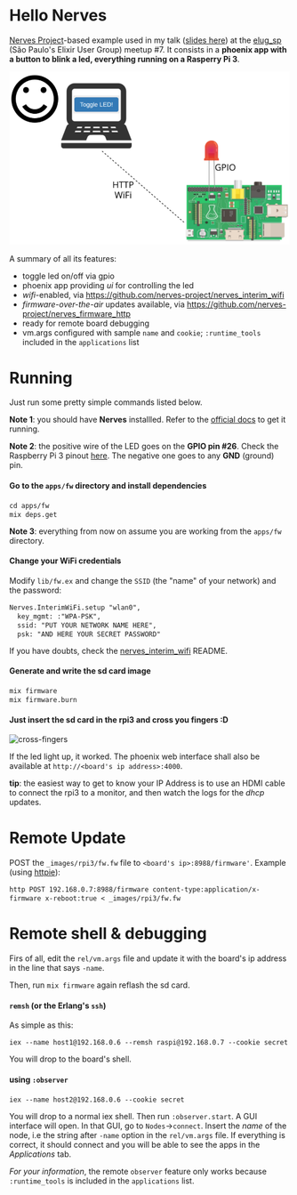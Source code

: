 # Hello Nerves

[Nerves Project](https://github.com/nerves-project)-based example used in my talk ([slides here](http://slides.com/geovanefedrecheski/elixir-of-iot-with-nerves#/)) at the [elug_sp](https://www.meetup.com/elug_sp/) (São Paulo's Elixir User Group) meetup #7. It consists in a **phoenix app with a button to blink a led, everything running on a Rasperry Pi 3**.

![project overview](https://raw.githubusercontent.com/geonnave/hello-nerves/master/priv/project-overview.png)

A summary of all its features:

* toggle led on/off via gpio
* phoenix app providing *ui* for controlling the led
* *wifi*-enabled, via https://github.com/nerves-project/nerves_interim_wifi
* *firmware-over-the-air* updates available, via https://github.com/nerves-project/nerves_firmware_http
* ready for remote board debugging
 * vm.args configured with sample `name` and `cookie`; `:runtime_tools` included in the `applications` list

# Running
Just run some pretty simple commands listed below. 

**Note 1**: you should have **Nerves** installled. Refer to the [official docs](https://hexdocs.pm/nerves/installation.html#content) to get it running.

**Note 2**: the positive wire of the LED goes on the **GPIO pin #26**. Check the Raspberry Pi 3 pinout [here](https://az835927.vo.msecnd.net/sites/iot/Resources/images/PinMappings/RP2_Pinout.png). The negative one goes to any **GND** (ground) pin.

#### Go to the `apps/fw` directory and install dependencies
```
cd apps/fw
mix deps.get
```

**Note 3**: everything from now on assume you are working from the `apps/fw` directory.

#### Change your WiFi credentials
Modify `lib/fw.ex` and change the `SSID` (the "name" of your network) and the password:
```
Nerves.InterimWiFi.setup "wlan0",
  key_mgmt: :"WPA-PSK",
  ssid: "PUT YOUR NETWORK NAME HERE",
  psk: "AND HERE YOUR SECRET PASSWORD"
```
If you have doubts, check the [nerves_interim_wifi](https://github.com/nerves-project/nerves_interim_wifi) README.

#### Generate and write the sd card image
```
mix firmware
mix firmware.burn
```

#### Just insert the sd card in the rpi3 and cross you fingers :D
<img src="https://media1.popsugar-assets.com/files/thumbor/Vn3epuKRUZLRsec6Ww1mzyOfJAA/fit-in/2048xorig/filters:format_auto-!!-:strip_icc-!!-/2014/07/28/909/n/1922507/740abf9ac5c2563e_fingers-crossed/i/Fingers-Crossed.jpg" alt="cross-fingers" width="100">

If the led light up, it worked. The phoenix web interface shall also be available at `http://<board's ip address>:4000`.

**tip**: the easiest way to get to know your IP Address is to use an HDMI cable to connect the rpi3 to a monitor, and then watch the logs for the *dhcp* updates.

# Remote Update
POST the `_images/rpi3/fw.fw` file to `<board's ip>:8988/firmware'`. Example (using [httpie](https://httpie.org/)):
```
http POST 192.168.0.7:8988/firmware content-type:application/x-firmware x-reboot:true < _images/rpi3/fw.fw
```

# Remote shell & debugging

Firs of all, edit the `rel/vm.args` file and update it with the board's ip address in the line that says `-name`.

Then, run `mix firmware` again reflash the sd card.

#### `remsh` (or the Erlang's `ssh`)
As simple as this:
```
iex --name host1@192.168.0.6 --remsh raspi@192.168.0.7 --cookie secret
```
You will drop to the board's shell.

#### using `:observer`
```
iex --name host2@192.168.0.6 --cookie secret
```
You will drop to a normal iex shell. Then run `:observer.start`. A GUI interface will open. In that GUI, go to `Nodes`->`connect`. Insert the *name* of the node, i.e the string after `-name` option in the `rel/vm.args` file. If everything is correct, it should connect and you will be able to see the apps in the *Applications* tab.

*For your information*, the remote `observer` feature only works because `:runtime_tools` is included in the `applications` list.

